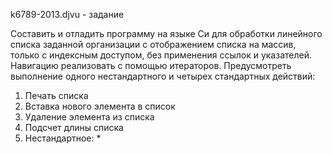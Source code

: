 k6789-2013.djvu - задание


Составить и отладить программу на языке Си для обработки линейного списка заданной организации с отображением списка на массив, только с индексным доступом, без применения ссылок и указателей. Навигацию реализовать с помощью итераторов. Предусмотреть выполнение одного нестандартного и четырех стандартных действий:
1.	Печать списка
2.	Вставка нового элемента в список
3.	Удаление элемента из списка
4.	Подсчет длины списка
5.	Нестандартное: *
